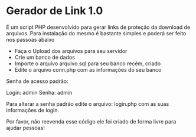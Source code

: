 # Gerador de Link 1.0
É um script PHP desenvolvido para gerar links de proteção da download de arquivos. Para instalação do mesmo é bastante simples e poderá ser feito nos passoas abaixo

- Faça o Upload dos arquivos para seu servidor
- Crie um banco de dados
- Importe o arquivo arquivo.sql para seu banco recém, criado
- Edite o arquivo conn.php com as informações do seu banco


Senha de acesso padrão:

Login: admin
Senha: admin

Para alterar a senha padrão edite o arquivo: login.php com as suas informações de login.

Por favor, não reevenda esse código ele foi criado de forma livre para ajudar pessoas!
